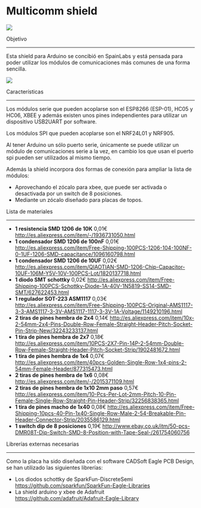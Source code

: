 Multicomm shield
================

![](http://www.sistemasorp.es/multicomm/multicomm.jpg)

Objetivo
________

Esta shield para Arduino se concibió en SpainLabs y está pensada para poder utilizar los módulos de comunicaciones más comunes de una forma sencilla.

![](http://www.sistemasorp.es/multicomm/modulos.png)

Características
_______________

Los módulos serie que pueden acoplarse son el ESP8266 (ESP-01), HC05 y HC06, XBEE y además existen unos pines independientes para utilizar un dispositivo USB2UART por software.

Los módulos SPI que pueden acoplarse son el NRF24L01 y NRF905.

Al tener Arduino un sólo puerto serie, únicamente se puede utilizar un módulo de comunicaciones serie a la vez, en cambio los que usan el puerto spi pueden ser utilizados al mismo tiempo.

Además la shield incorpora dos formas de conexión para ampliar la lista de módulos:
- Aprovechando el zócalo para xbee, que puede ser activada o desactivada por un switch de 8 posiciones.
- Mediante un zócalo diseñado para placas de topos.

Lista de materiales
___________________

- **1 resistencia SMD 1206 de 10K** 0,01€ 
 http://es.aliexpress.com/item/-/1936731050.html
- **1 condensador SMD 1206 de 100nF** 0,01€
 http://es.aliexpress.com/item/Free-Shipping-100PCS-1206-104-100NF-0-1UF-1206-SMD-capacitance/1096160798.html
- **1 condensador SMD 1206 de 10UF** 0,02€
 http://es.aliexpress.com/item/QIAOTIAN-SMD-1206-Chip-Capacitor-10UF-106M-Y5V-10V-100PCS-Lot/1820137718.html
- **1 diodo SMT schottky** 0,02€
 http://es.aliexpress.com/item/Free-Shipping-100PCS-Schottky-Diode-1A-40V-1N5819-SS14-SMD-SMT/627622453.html
- **1 regulador SOT-223 ASM1117** 0,03€
 http://es.aliexpress.com/item/Free-Shipping-100PCS-Original-AMS1117-3-3-AMS1117-3-3V-AMS1117-1117-3-3V-1A-Voltage/1149210196.html
- **2 tiras de pines hembra de 2x4** 0,14€
 http://es.aliexpress.com/item/10x-2-54mm-2x4-Pins-Double-Row-Female-Straight-Header-Pitch-Socket-Pin-Strip-New/32243233137.html
- **1 tira de pines hembra de 2x7** 0,18€
 http://es.aliexpress.com/item/10PCS-2X7-Pin-14P-2-54mm-Double-Row-Female-Straight-Header-Pitch-Socket-Strip/1902481672.html
- **1 tira de pines hembra de 1x4** 0,07€
 http://es.aliexpress.com/item/40pcs-Golden-Single-Row-1x4-pins-2-54mm-Female-Header/877315473.html
- **2 tiras de pines hembra de 1x6** 0,08€
 http://es.aliexpress.com/item/-/2015371109.html
- **2 tiras de pines hembra de 1x10 2mm paso** 0,57€
 http://es.aliexpress.com/item/10-Pcs-Per-Lot-2mm-Pitch-10-Pin-Female-Single-Row-Straight-Pin-Header-Strip/32256838365.html
- **1 tira de pines macho de 1x40** 0,08€
 http://es.aliexpress.com/item/Free-Shipping-10pcs-40-Pin-1x40-Single-Row-Male-2-54-Breakable-Pin-Header-Connector-Strip/2035586129.html
- **1 switch dip de 8 posiciones** 0,19€
 http://www.ebay.co.uk/itm/50-pcs-DMR08T-Dip-Switch-SMD-8-Position-with-Tape-Seal-/261754060756

Librerías externas necesarias
_____________________________

Como la placa ha sido diseñada con el software CADSoft Eagle PCB Design, se han utilizado las siguientes librerías:

- Los diodos schottky de SparkFun-DiscreteSemi https://github.com/sparkfun/SparkFun-Eagle-Libraries
- La shield arduino y xbee de Adafruit https://github.com/adafruit/Adafruit-Eagle-Library
